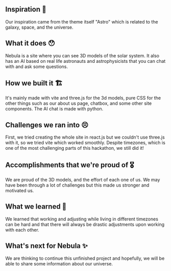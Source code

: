 ## Inspiration 🌌
Our inspiration came from the theme itself "Astro" which is related to the galaxy, space, and the universe. 

## What it does 😯
Nebula is a site where you can see 3D models of the solar system. It also has an AI based on real life astronauts and astrophysicists that you can chat with and ask some questions.

## How we built it 🏗️
It's mainly made with vite and three.js for the 3d models, pure CSS for the other things such as our about us page, chatbox, and some other site components. The AI chat is made with python.

## Challenges we ran into 😣
First, we tried creating the whole site in react.js but we couldn't use three.js with it, so we tried vite which worked smoothly. Despite timezones, which is one of the most challenging parts of this hackathon, we still did it!

## Accomplishments that we're proud of 🎖️
We are proud of the 3D models, and the effort of each one of us. We may have been through a lot of challenges but this made us stronger and motivated us.

## What we learned 🤔
We learned that working and adjusting while living in different timezones can be hard and that there will always be drastic adjustments upon working with each other.

## What's next for Nebula ✨
We are thinking to continue this unfinished project and hopefully, we will be able to share some information about our universe.
